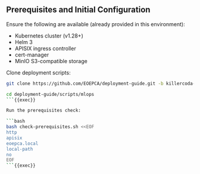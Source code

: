 
## Prerequisites and Initial Configuration

Ensure the following are available (already provided in this environment):

- Kubernetes cluster (v1.28+)
- Helm 3
- APISIX ingress controller
- cert-manager
- MinIO S3-compatible storage
  
Clone deployment scripts:

```bash
git clone https://github.com/EOEPCA/deployment-guide.git -b killercoda-jh-changes

cd deployment-guide/scripts/mlops
```{{exec}}

Run the prerequisites check:

```bash
bash check-prerequisites.sh <<EOF
http
apisix
eoepca.local
local-path
no
EOF
```{{exec}}